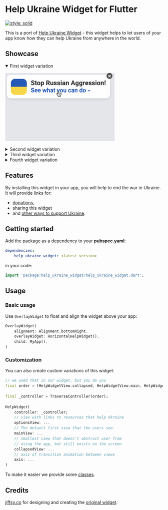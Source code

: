 # Help Ukraine Widget for Flutter

[![style: solid](https://img.shields.io/badge/style-solid-orange)](https://pub.dev/packages/solid_lints)

This is a port of [Help Ukraine Widget](https://helpukrainewinwidget.org/) -
this widget helps to let users of your app know how they can help Ukraine
from anywhere in the world.

## Showcase

<details open><summary>First widget variation</summary>

![First widget example](gifs/widget1.gif)
</details>

<details><summary>Second widget variation</summary>
    
![Second widget example](gifs/widget2.gif)
</details>

<details><summary>Third widget variation</summary>

![Third widget example](gifs/widget3.gif)
</details>

<details><summary>Fourth widget variation</summary>

![Fourth widget example](gifs/widget4.gif)
</details>

## Features

By installing this widget in your app, you will help to end the war in Ukraine.
It will provide links for:

* [donations](https://uahelp.monobank.ua/),
* sharing this widget
* and [other ways to support Ukraine](https://war.ukraine.ua/).

## Getting started

Add the package as a dependency to your __pubspec.yaml__:

``` yaml
dependencies:
    help_ukraine_widget: <latest version>
```

in your code:

``` dart
import 'package:help_ukraine_widget/help_ukraine_widget.dart';
```

## Usage

### Basic usage

Use `OverlayWidget` to float and align the widget above your app:

``` dart
OverlayWidget(
    alignment: Alignment.bottomRight,
    overlayWidget: HorizontalHelpWidget(),
    child: MyApp(),
)
```

### Customization

You can also create custom variations of this widget:

``` dart
// we used that in our widget, but you do you 
final order = [HelpWidgetView.collapsed, HelpWidgetView.main, HelpWidgetView.options];

final _controller = TraverseController(order);

HelpWidget(
    controller: _controller;
    // view with links to resources that help Ukraine
    optionsView: ...
    // The default first view that the users see.
    mainView: ...
    // smallest view that doesn't obstruct user from
    // using the app, but still exists on the screen
    collapsedView: ...
    // axis of transition animation between views
    axis: ...
)
```

To make it easier we provide some [classes](#).

## Credits

[jiffsy.co](https://jiffsy.co/) for designing and creating the [original widget](https://helpukrainewinwidget.org/).
